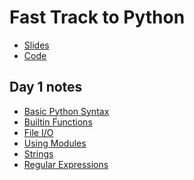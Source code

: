 # Fast Track to Python

- [Slides][slides]
- [Code][code]

## Day 1 notes

- [Basic Python Syntax][01-basic-syntax]
- [Builtin Functions][02-builtins]
- [File I/O][03-fileio]
- [Using Modules][04-modules]
- [Strings][05-strings]
- [Regular Expressions][06-regex]

[slides]: ./FastTrackToPython.pdf
[code]: ./code/fasttracktopython/
[01-basic-syntax]: ./01-BasicPythonSyntax.html
[02-builtins]: ./02-Builtins.html
[03-fileio]: ./03-FileIO.html
[04-modules]: ./04-UsingModules.html
[05-strings]: ./05-Strings.html
[06-regex]: ./06-Regex.html
